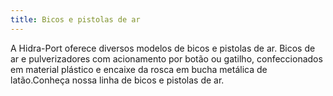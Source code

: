 ```yaml
---
title: Bicos e pistolas de ar
---
```


A Hidra-Port oferece diversos modelos de bicos e pistolas de ar. Bicos de ar e pulverizadores com acionamento por botão ou gatilho, confeccionados em material plástico e encaixe da rosca em bucha metálica de latão.Conheça nossa linha de bicos e pistolas de ar.

